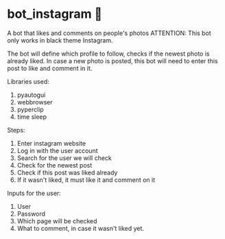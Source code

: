 # bot_instagram 🧰
 A bot that likes and comments on people's photos
 ATTENTION: This bot only works in black theme Instagram.

 The bot will define which profile to follow, checks if the newest photo is already liked. In case a new photo
 is posted, this bot will need to enter this post to like and comment in it.

 Libraries used:
 1. pyautogui
 2. webbrowser
 3. pyperclip
 4. time sleep

 Steps: 
 1. Enter instagram website
 2. Log in with the user account
 3. Search for the user we will check
 4. Check for the newest post
 5. Check if this post was liked already
 6. If it wasn't liked, it must like it and comment on it

 Inputs for the user:
 1. User
 2. Password
 3. Which page will be checked
 4. What to comment, in case it wasn't liked yet.

